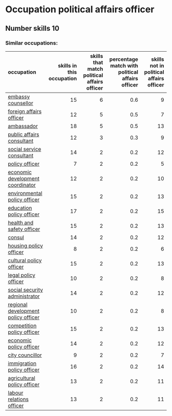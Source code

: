 # Occupation political affairs officer
## Number skills 10
### Similar occupations:
| occupation                                                                    |   skills in this occupation |   skills that match political affairs officer |   percentage match with political affairs officer |   skills not in political affairs officer |
|:------------------------------------------------------------------------------|----------------------------:|----------------------------------------------:|--------------------------------------------------:|------------------------------------------:|
| [embassy counsellor](embassy_counsellor.md)                                   |                          15 |                                             6 |                                               0.6 |                                         9 |
| [foreign affairs officer](foreign_affairs_officer.md)                         |                          12 |                                             5 |                                               0.5 |                                         7 |
| [ambassador](ambassador.md)                                                   |                          18 |                                             5 |                                               0.5 |                                        13 |
| [public affairs consultant](public_affairs_consultant.md)                     |                          12 |                                             3 |                                               0.3 |                                         9 |
| [social service consultant](social_service_consultant.md)                     |                          14 |                                             2 |                                               0.2 |                                        12 |
| [policy officer](policy_officer.md)                                           |                           7 |                                             2 |                                               0.2 |                                         5 |
| [economic development coordinator](economic_development_coordinator.md)       |                          12 |                                             2 |                                               0.2 |                                        10 |
| [environmental policy officer](environmental_policy_officer.md)               |                          15 |                                             2 |                                               0.2 |                                        13 |
| [education policy officer](education_policy_officer.md)                       |                          17 |                                             2 |                                               0.2 |                                        15 |
| [health and safety officer](health_and_safety_officer.md)                     |                          15 |                                             2 |                                               0.2 |                                        13 |
| [consul](consul.md)                                                           |                          14 |                                             2 |                                               0.2 |                                        12 |
| [housing policy officer](housing_policy_officer.md)                           |                           8 |                                             2 |                                               0.2 |                                         6 |
| [cultural policy officer](cultural_policy_officer.md)                         |                          15 |                                             2 |                                               0.2 |                                        13 |
| [legal policy officer](legal_policy_officer.md)                               |                          10 |                                             2 |                                               0.2 |                                         8 |
| [social security administrator](social_security_administrator.md)             |                          14 |                                             2 |                                               0.2 |                                        12 |
| [regional development policy officer](regional_development_policy_officer.md) |                          10 |                                             2 |                                               0.2 |                                         8 |
| [competition policy officer](competition_policy_officer.md)                   |                          15 |                                             2 |                                               0.2 |                                        13 |
| [economic policy officer](economic_policy_officer.md)                         |                          14 |                                             2 |                                               0.2 |                                        12 |
| [city councillor](city_councillor.md)                                         |                           9 |                                             2 |                                               0.2 |                                         7 |
| [immigration policy officer](immigration_policy_officer.md)                   |                          16 |                                             2 |                                               0.2 |                                        14 |
| [agricultural policy officer](agricultural_policy_officer.md)                 |                          13 |                                             2 |                                               0.2 |                                        11 |
| [labour relations officer](labour_relations_officer.md)                       |                          13 |                                             2 |                                               0.2 |                                        11 |
